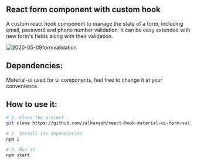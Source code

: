 ## React form component with custom hook

A custom react hook component to manage the state of a form, including email, password and phone number validation. 
It can be easy extended with new form's fields along with their validation.


![2020-05-09formvalidation](https://user-images.githubusercontent.com/46270644/81467229-ade9d380-91d7-11ea-8cdb-ca295f9fce7b.png)



## Dependencies:
Material-ui used for ui components, feel free to change it at your convenience.


## How to use it:
```bash
# 1. Clone the project
git clone https://github.com/zalharash/react-hook-material-ui-form-validation.git

# 2. Install its dependencies 
npm i

# 3. Run it
npm start
```
